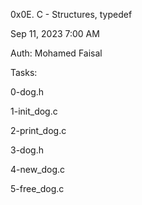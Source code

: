 0x0E. C - Structures, typedef

Sep 11, 2023 7:00 AM

Auth: Mohamed Faisal

Tasks:

0-dog.h

1-init_dog.c

2-print_dog.c

3-dog.h

4-new_dog.c

5-free_dog.c

